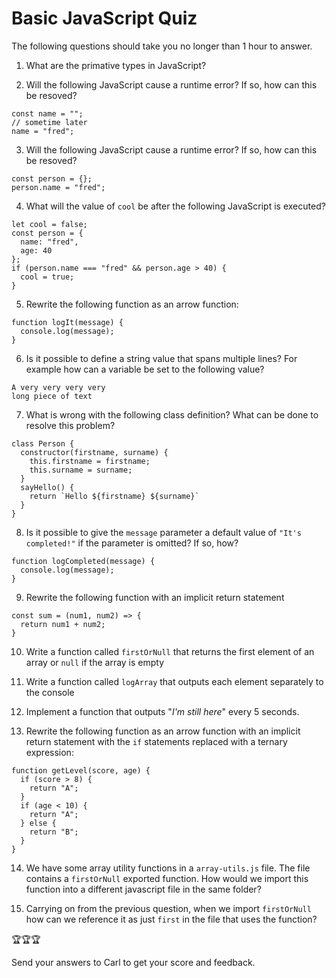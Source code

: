 # Basic JavaScript Quiz

The following questions should take you no longer than 1 hour to answer.  

1. What are the primative types in JavaScript?

2. Will the following JavaScript cause a runtime error? If so, how can this be resoved?
```
const name = "";
// sometime later
name = "fred";
```

3.  Will the following JavaScript cause a runtime error? If so, how can this be resoved?
```
const person = {};
person.name = "fred";
```

4. What will the value of `cool` be after the following JavaScript is executed?
```
let cool = false;
const person = {
  name: "fred",
  age: 40
};
if (person.name === "fred" && person.age > 40) {
  cool = true;
}
```

5. Rewrite the following function as an arrow function:
```
function logIt(message) {
  console.log(message);
}
``` 

6. Is it possible to define a string value that spans multiple lines? For example how can a variable be set to the following value?
```
A very very very very
long piece of text
```

7. What is wrong with the following class definition? What can be done to resolve this problem?
```
class Person {
  constructor(firstname, surname) {
    this.firstname = firstname;
    this.surname = surname;
  }
  sayHello() {
    return `Hello ${firstname} ${surname}`
  }
}
```

8. Is it possible to give the `message` parameter a default value of `"It's completed!"` if the parameter is omitted? If so, how?
```
function logCompleted(message) {
  console.log(message);
}
```

9. Rewrite the following function with an implicit return statement
```
const sum = (num1, num2) => {
  return num1 + num2;
}
```

10. Write a function called `firstOrNull` that returns the first element of an array or `null` if the array is empty

11. Write a function called `logArray` that outputs each element separately to the console 

12. Implement a function that outputs "*I'm still here*" every 5 seconds.

13. Rewrite the following function as an arrow function with an implicit return statement with the `if` statements replaced with a ternary expression:
```
function getLevel(score, age) {
  if (score > 8) {
    return "A";
  }
  if (age < 10) {
    return "A";
  } else {
    return "B";
  }
}
```

14. We have some array utility functions in a `array-utils.js` file. The file contains a `firstOrNull` exported function. How would we import this function into a different javascript file in the same folder?

15. Carrying on from the previous question, when we import `firstOrNull` how can we reference it as just `first` in the file that uses the function?

   
🏆🏆🏆   

Send your answers to Carl to get your score and feedback. 



















